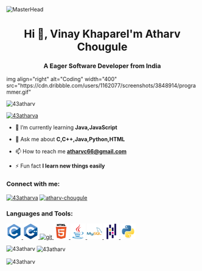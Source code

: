 ![MasterHead](https://www.iss.nus.edu.sg/images/default-source/default-album/software-dev.jpg?Status=Master&sfvrsn=aa8aa05f_0)
<h1 align="center">Hi 👋, Vinay KhapareI'm Atharv Chougule</h1>
<h3 align="center">A Eager Software Developer from India</h3>
img align="right" alt="Coding" width="400" src="https://cdn.dribbble.com/users/1162077/screenshots/3848914/programmer.gif"

<p align="left"> <img src="https://komarev.com/ghpvc/?username=43atharv&label=Profile%20views&color=0e75b6&style=flat" alt="43atharv" /> </p>

<p align="left"> <a href="https://twitter.com/43atharva" target="blank"><img src="https://img.shields.io/twitter/follow/43atharva?logo=twitter&style=for-the-badge" alt="43atharva" /></a> </p>

- 🌱 I’m currently learning **Java,JavaScript**

- 💬 Ask me about **C,C++,Java,Python,HTML**

- 📫 How to reach me **atharvc66@gmail.com**

- ⚡ Fun fact **I learn new things easily**

<h3 align="left">Connect with me:</h3>
<p align="left">
<a href="https://twitter.com/43atharva" target="blank"><img align="center" src="https://raw.githubusercontent.com/rahuldkjain/github-profile-readme-generator/master/src/images/icons/Social/twitter.svg" alt="43atharva" height="30" width="40" /></a>
<a href="https://linkedin.com/in/atharv-chougule" target="blank"><img align="center" src="https://raw.githubusercontent.com/rahuldkjain/github-profile-readme-generator/master/src/images/icons/Social/linked-in-alt.svg" alt="atharv-chougule" height="30" width="40" /></a>
</p>

<h3 align="left">Languages and Tools:</h3>
<p align="left"> <a href="https://www.cprogramming.com/" target="_blank" rel="noreferrer"> <img src="https://raw.githubusercontent.com/devicons/devicon/master/icons/c/c-original.svg" alt="c" width="40" height="40"/> </a> <a href="https://www.w3schools.com/cpp/" target="_blank" rel="noreferrer"> <img src="https://raw.githubusercontent.com/devicons/devicon/master/icons/cplusplus/cplusplus-original.svg" alt="cplusplus" width="40" height="40"/> </a> <a href="https://git-scm.com/" target="_blank" rel="noreferrer"> <img src="https://www.vectorlogo.zone/logos/git-scm/git-scm-icon.svg" alt="git" width="40" height="40"/> </a> <a href="https://www.w3.org/html/" target="_blank" rel="noreferrer"> <img src="https://raw.githubusercontent.com/devicons/devicon/master/icons/html5/html5-original-wordmark.svg" alt="html5" width="40" height="40"/> </a> <a href="https://www.java.com" target="_blank" rel="noreferrer"> <img src="https://raw.githubusercontent.com/devicons/devicon/master/icons/java/java-original.svg" alt="java" width="40" height="40"/> </a> <a href="https://www.mysql.com/" target="_blank" rel="noreferrer"> <img src="https://raw.githubusercontent.com/devicons/devicon/master/icons/mysql/mysql-original-wordmark.svg" alt="mysql" width="40" height="40"/> </a> <a href="https://pandas.pydata.org/" target="_blank" rel="noreferrer"> <img src="https://raw.githubusercontent.com/devicons/devicon/2ae2a900d2f041da66e950e4d48052658d850630/icons/pandas/pandas-original.svg" alt="pandas" width="40" height="40"/> </a> <a href="https://www.python.org" target="_blank" rel="noreferrer"> <img src="https://raw.githubusercontent.com/devicons/devicon/master/icons/python/python-original.svg" alt="python" width="40" height="40"/> </a> </p>

<p><img align="left" src="https://github-readme-stats.vercel.app/api/top-langs?username=43atharv&show_icons=true&locale=en&layout=compact" alt="43atharv" /></p>

<p>&nbsp;<img align="center" src="https://github-readme-stats.vercel.app/api?username=43atharv&show_icons=true&locale=en" alt="43atharv" /></p>

<p><img align="center" src="https://github-readme-streak-stats.herokuapp.com/?user=43atharv&" alt="43atharv" /></p>
